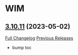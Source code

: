 # WIM

## [3.10.11](https://github.com/Legacy-of-Sylvanaar/wow-instant-messenger/tree/3.10.11) (2023-05-02)
[Full Changelog](https://github.com/Legacy-of-Sylvanaar/wow-instant-messenger/compare/3.10.10...3.10.11) [Previous Releases](https://github.com/Legacy-of-Sylvanaar/wow-instant-messenger/releases)

- bump toc  
